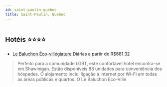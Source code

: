 ```yaml
---
id: saint-paulin-quebec
title: Saint-Paulin, Quebec
---
```


<center><img src="http://photos.hotelbeds.com/giata/35/354992/354992a_hb_a_003.jpg" alt="" /></center>


## Hotéis ⭐️⭐️⭐️⭐️

-    [Le Baluchon Éco-villégiature](https://www.hurb.com/aud/https://www.hurb.com/hoteis/saint-paulin/le-baluchon-eco-villegiature-JNP-JP882465?cmp=18055) Diárias a partir de R$681.32
   > Perfeito para a comunidade LGBT, este confortável hotel encontra-se em Shawinigan. Estão disponíveis 88 unidades para conveniência dos hóspedes. O alojamento inclui ligação à internet por Wi-Fi em todas as áreas públicas e quartos. O Le Baluchon Eco-Ville
